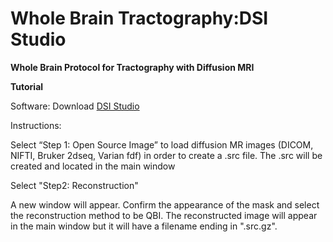 # Whole Brain Tractography:DSI Studio

**Whole Brain Protocol for Tractography with Diffusion MRI**

**Tutorial**

Software: Download [DSI Studio](http://dsi-studio.labsolver.org/dsi-studio-download)

Instructions:

 Select “Step 1: Open Source Image” to load diffusion MR images \(DICOM, NIFTI, Bruker 2dseq, Varian fdf\) in order to create a .src file. The .src will be created and located in the main window

Select "Step2: Reconstruction"



A new window will appear. Confirm the appearance of the mask and select the reconstruction method to be QBI. The reconstructed image will appear in the main window but it will have a filename ending in ".src.gz".




